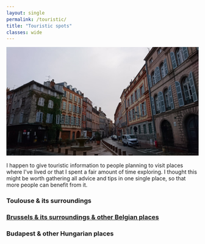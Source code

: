 ```yaml
---
layout: single
permalink: /touristic/
title: "Touristic spots"
classes: wide
---
```


<img src="/assets/images/Toulouse_rainy.jpg" alt="Touristic point"> 

I happen to give touristic information to people planning to visit places where I've lived or that I spent a fair amount of time exploring. 
I thought this might be worth gathering all advice and tips in one single place, so that more people can benefit from it. 

### Toulouse & its surroundings

### [Brussels & its surroundings & other Belgian places](/_pages/touristic/BXL.md)

### Budapest & other Hungarian places
